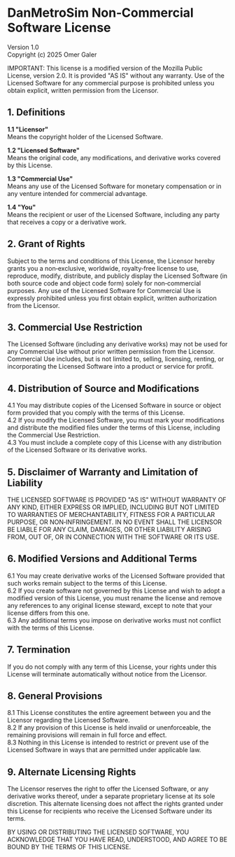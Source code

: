 # DanMetroSim Non‑Commercial Software License  
Version 1.0  
Copyright (c) 2025 Omer Galer

IMPORTANT: This license is a modified version of the Mozilla Public License, version 2.0. It is provided "AS IS" without any warranty. 
Use of the Licensed Software for any commercial purpose is prohibited unless you obtain explicit, written permission from the Licensor.

## 1. Definitions

**1.1 "Licensor"**  
Means the copyright holder of the Licensed Software.

**1.2 "Licensed Software"**  
Means the original code, any modifications, and derivative works covered by this License.

**1.3 "Commercial Use"**  
Means any use of the Licensed Software for monetary compensation or in any venture intended for commercial advantage.

**1.4 "You"**  
Means the recipient or user of the Licensed Software, including any party that receives a copy or a derivative work.

## 2. Grant of Rights

Subject to the terms and conditions of this License, the Licensor hereby grants you a non‑exclusive, worldwide, royalty‑free license to use, reproduce, modify, distribute, and publicly display the Licensed Software (in both source code and object code form) solely for non‑commercial purposes. Any use of the Licensed Software for Commercial Use is expressly prohibited unless you first obtain explicit, written authorization from the Licensor.

## 3. Commercial Use Restriction

The Licensed Software (including any derivative works) may not be used for any Commercial Use without prior written permission from the Licensor. Commercial Use includes, but is not limited to, selling, licensing, renting, or incorporating the Licensed Software into a product or service for profit.

## 4. Distribution of Source and Modifications

4.1 You may distribute copies of the Licensed Software in source or object form provided that you comply with the terms of this License.  
4.2 If you modify the Licensed Software, you must mark your modifications and distribute the modified files under the terms of this License, including the Commercial Use Restriction.  
4.3 You must include a complete copy of this License with any distribution of the Licensed Software or its derivative works.

## 5. Disclaimer of Warranty and Limitation of Liability

THE LICENSED SOFTWARE IS PROVIDED "AS IS" WITHOUT WARRANTY OF ANY KIND, EITHER EXPRESS OR IMPLIED, INCLUDING BUT NOT LIMITED TO WARRANTIES OF MERCHANTABILITY, FITNESS FOR A PARTICULAR PURPOSE, OR NON‑INFRINGEMENT. IN NO EVENT SHALL THE LICENSOR BE LIABLE FOR ANY CLAIM, DAMAGES, OR OTHER LIABILITY ARISING FROM, OUT OF, OR IN CONNECTION WITH THE SOFTWARE OR ITS USE.

## 6. Modified Versions and Additional Terms

6.1 You may create derivative works of the Licensed Software provided that such works remain subject to the terms of this License.  
6.2 If you create software not governed by this License and wish to adopt a modified version of this License, you must rename the license and remove any references to any original license steward, except to note that your license differs from this one.  
6.3 Any additional terms you impose on derivative works must not conflict with the terms of this License.

## 7. Termination

If you do not comply with any term of this License, your rights under this License will terminate automatically without notice from the Licensor.

## 8. General Provisions

8.1 This License constitutes the entire agreement between you and the Licensor regarding the Licensed Software.  
8.2 If any provision of this License is held invalid or unenforceable, the remaining provisions will remain in full force and effect.  
8.3 Nothing in this License is intended to restrict or prevent use of the Licensed Software in ways that are permitted under applicable law.

## 9. Alternate Licensing Rights

The Licensor reserves the right to offer the Licensed Software, or any derivative works thereof, under a separate proprietary license at its sole discretion. This alternate licensing does not affect the rights granted under this License for recipients who receive the Licensed Software under its terms.

BY USING OR DISTRIBUTING THE LICENSED SOFTWARE, YOU ACKNOWLEDGE THAT YOU HAVE READ, UNDERSTOOD, AND AGREE TO BE BOUND BY THE TERMS OF THIS LICENSE.
